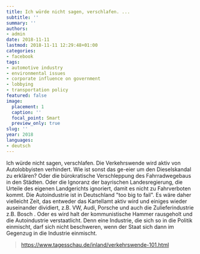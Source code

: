```yaml
---
title: Ich würde nicht sagen, verschlafen. ...
subtitle: ''
summary: ''
authors:
- admin
date: 2018-11-11
lastmod: 2018-11-11 12:29:48+01:00
categories:
- facebook
tags:
- automotive industry
- environmental issues
- corporate influence on government
- lobbying
- transportation policy
featured: false
image:
  placement: 1
  caption: ''
  focal_point: Smart
  preview_only: true
slug: ''
year: 2018
languages:
- deutsch
---
```


Ich würde nicht sagen, verschlafen. Die Verkehrswende wird aktiv von Autolobbyisten verhindert. Wie ist sonst das ge-eier um den Dieselskandal zu erklären? Oder die bürokratische Verschleppung des Fahrradwegebaus in den Städten. Oder die Ignoranz der bayrischen Landesregierung, die Urteile des eigenen Landgerichts ignoriert, damit es nicht zu Fahrverboten kommt. Die Autoindustrie ist in Deutschland "too big to fail". 
Es wäre daher vielleicht Zeit, das entweder das Kartellamt aktiv wird und einiges wieder auseinander dividiert, z.B. VW, Audi, Porsche und auch die Zulieferindustrie z.B. Bosch . Oder es wird halt der kommunistische Hammer rausgeholt und die Autoindustrie verstaatlicht. Denn eine Industrie, die sich so in die Politik einmischt, darf sich nicht beschweren, wenn der Staat sich dann im Gegenzug in die Industrie einmischt.
> https://www.tagesschau.de/inland/verkehrswende-101.html